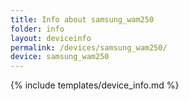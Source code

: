 ```yaml
---
title: Info about samsung_wam250
folder: info
layout: deviceinfo
permalink: /devices/samsung_wam250/
device: samsung_wam250
---
```

{% include templates/device_info.md %}

